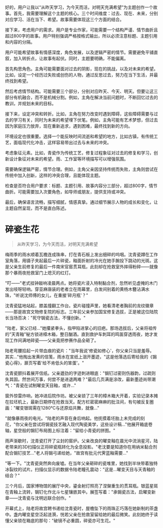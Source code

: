 <ReasoningChainRenderer>
好的，用户让我以“从昨天学习，为今天而活，对明天充满希望”为主题创作一个故事。首先，我需要理解这个主题的核心。三个时间维度：过去、现在、未来，分别对应学习、活在当下、希望。故事需要体现这三个方面的结合。

接下来，考虑用户的需求。用户是专业作家，可能需要一个结构严谨、情节曲折且超过800字的故事。用户特别强调严格按格式输出，所以必须注意标题、主题引用和内容的分隔。

用户可能希望故事有情感深度，角色发展，以及逻辑严密的情节。需要避免平铺直叙，加入转折点，让故事有起伏。同时，主题要明确，不能偏离。

首先构思角色。主角可能需要面对过去的阴影，现在的挑战，以及对未来的希望。比如，设定一个经历过失败或创伤的人物，通过反思过去，努力在当下生活，并最终找到希望。

然后考虑情节结构。可能需要三个部分，分别对应昨天、今天、明天。但要让这三部分有机融合，而不是机械分割。例如，主角在解决当前问题时，不断回忆过去的教训，并规划未来的目标。

接下来，设定冲突和转折。比如，主角在努力改变时遇到障碍，这些障碍需要与过去的学习有关，同时为未来的希望埋下伏笔。例如，主角可能有艺术梦想，但过去因为家庭压力放弃，现在重新追求，遇到困难，最终找到新的方向。

环境设定也很重要。选择一个能反映时间流逝和希望的地方，比如古镇，有传统工艺，面临现代化冲击，这样容易带出过去与未来的冲突。

考虑象征元素。比如，青瓷作为传统工艺，修复过程象征对过去的修复和学习，创新设计象征对未来的希望。雨、工作室等环境描写可以增强氛围。

需要确保逻辑严密，情节合理。例如，主角父亲因坚持传统而失败，主角则尝试在传统中加入创新，这样的冲突合理，且能体现主题。

检查是否符合用户要求：标题、主题引用、故事内容分三部分，超过800字，情节曲折。可能需要加入次要角色，如导师或朋友，提供支持或冲突。

最后，确保语言流畅，描写细腻，情感真挚。通过细节展示人物的成长和变化，让主题自然呈现，而不是直白陈述。
</ReasoningChainRenderer>

# 碎瓷生花

> 从昨天学习，为今天而活，对明天充满希望

梅雨季的雨水顺着瓦檐连成珠串，打在青石板上发出细碎的呜咽。沈青瓷蹲在工作室角落，用镊子夹起最后一片碎瓷，釉面折射的冷光在她手腕投下跳动的光斑。这是父亲生前修复的最后一件南宋官窑贯耳瓶，此刻却在抢救室外摔得粉碎——就像那个暴雨夜抢救室门上熄灭的红灯。

"叮——"老式挂钟敲响凌晨两点。她将瓷片浸入特制黏合剂，忽然听见虚掩的木门发出吱呀轻响。穿亚麻唐装的老者立在雨幕里，白发间别着的黄杨木簪沾满水珠，"听说沈师傅的女儿，在重接'碎月瓶'？"

沈青瓷猛地站起，膝盖撞翻工作台。瓷片碰撞声里，她看清老者胸前的龙纹徽章——那是故宫文物修复院的标志。三年前父亲参加国宝修复选拔，正是被这位陆院长当场否决："死守锔瓷古法，不懂创新。"

"陆老，家父已经..."她攥紧拳头，指甲陷进掌心的旧疤。那场选拔后，父亲将祖传的"天青釉"秘方锁进樟木箱，整日酗酒。直到救护车刺耳的鸣笛穿透雨夜，她才发现工作间满地碎瓷——父亲竟把参赛作品全砸了。

陆老弯腰拾起一片带血痕的瓷片："当年我说'修瓷如修心'，你父亲只当是羞辱。其实..."他掏出发黄的信笺，雨水在宣纸上洇开墨迹，"这是他落选后寄给我的《锔瓷心得》，扉页写着'给不肯低头的笨蛋'。"

沈青瓷颤抖着展开信纸。父亲遒劲的字迹刺进眼底："锔钉过密则伤器韵，过疏则失其固。然世间万事，何尝不是进退两难？"最后几页满是涂改，最新墨迹尚带潮气："青瓷在试制曜变天目釉，或许..."

窗外惊雷炸响，她冲进后院作坊。被父亲锁了三年的樟木箱大开着，实验记录本摊在拉坯机上，最新日期停在抢救当天。配方栏密密麻麻的批注间，有句被反复圈画："曜变银斑需在1280℃与还原焰共舞，就像..."

"就像暴雨夜的电光。"陆老的声音在身后响起。他抚摸着坯胎上未完成的刻花，"你父亲在尝试将锔瓷技艺融入现代陶瓷美学，这些设计稿..."他展开箱底卷轴，星空般的锔钉布局图上标注着："留给小青瓷的拼图。"

雨声渐歇时，沈青瓷打开了尘封的窑炉。父亲改良的曜变釉在晨光中流淌星河，陆老带来的3D扫描仪正将碎瓷瓶转化为全息投影。"老沈要是知道你在用纳米黏合剂配合锔钉技艺..."老人将锔弓递给她，"故宫有批元代霁蓝釉需要..."

"等一下。"沈青瓷突然奔向废墟。在当年父亲砸碎的瓷堆里，她找到半块带着独特冰裂纹的试片。扫描仪显示的数据令陆老瞳孔震动："这是...曜变天目与天青釉的结合？"

三个月后，国家博物馆的展厅中央，鎏金射灯照亮了涅槃重生的贯耳瓶。银蓝星斑在青釉上流转，锔钉化作北斗七星镶嵌其中。展签写着："承锔瓷古法，启曜变新章——沈青瓷与沈明远联合创作。"

开幕式上，陆老将故宫聘书递给沈青瓷时，屋檐坠下的雨珠正巧落在她新制的茶盏中。盏内曜变星空泛起涟漪，恍若父亲在抢救室留给她的最后微笑。此刻她终于读懂父亲锁在箱底的那句："破镜不必重圆，碎瓷亦可生花。"